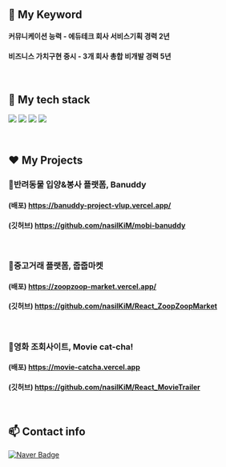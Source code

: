 
## 💚 My Keyword 

<h4> 커뮤니케이션 능력 - 에듀테크 회사 서비스기획 경력 2년 </h4>
<h4> 비즈니스 가치구현 중시 - 3개 회사 총합 비개발 경력 5년 </h4>

<br/>

##  💙 My tech stack 

<img src="https://img.shields.io/badge/Javascript-F7DF1D?style=flat-square&logo=javascript&logoColor=white"/></a>
<img src="https://img.shields.io/badge/React-20232a?style=flat-square&logo=React&logoColor=#5bccea"/></a>
<img src="https://img.shields.io/badge/Typescript-3178C6?style=flat-square&logo=Typescript&logoColor=white"/></a>
<img src="https://img.shields.io/badge/Next-black?style=flat-square&logo=next.js&logoColor=white"/></a>

<br/>

## ❤️ My Projects 

### 🐶반려동물 입양&봉사 플랫폼, Banuddy
#### (배포) https://banuddy-project-vlup.vercel.app/
#### (깃허브) https://github.com/nasilKiM/mobi-banuddy

<br>

### 🎁중고거래 플랫폼, 줍줍마켓
#### (배포) https://zoopzoop-market.vercel.app/
#### (깃허브) https://github.com/nasilKiM/React_ZoopZoopMarket

<br>

### 🍿영화 조회사이트, Movie cat-cha!
#### (배포) https://movie-catcha.vercel.app
#### (깃허브) https://github.com/nasilKiM/React_MovieTrailer

<br>

## 📫 Contact info

[![Naver Badge](https://img.shields.io/badge/Naver-03C75A?style=flat-square&logo=Naver&logoColor=white&link=mailto:nasikun@naver.com)](mailto:nasikun@naver.com)

